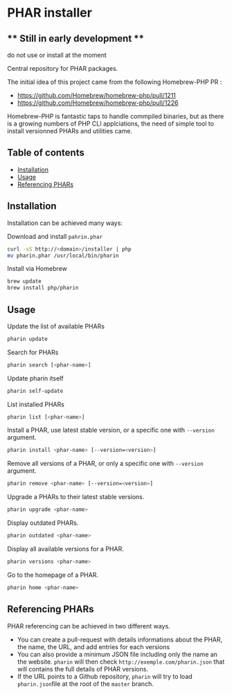 # PHAR installer

## ** Still in early development ** 
do not use or install at the moment

Central repository for PHAR packages.

The initial idea of this project came from the following Homebrew-PHP PR :
* https://github.com/Homebrew/homebrew-php/pull/1211
* https://github.com/Homebrew/homebrew-php/pull/1226

Homebrew-PHP is fantastic taps to handle commpiled binaries, but as there is a growing numbers of PHP CLI applciations, the need of simple tool to install versionned PHARs and utilities came.

## Table of contents

* [Installation](#installation)
* [Usage](#usage)
* [Referencing PHARs](#referencing-phars)

## Installation

Installation can be achieved many ways:

Download and install `pahrin.phar`

```sh
curl -sS http://<domain>/installer | php
mv pharin.phar /usr/local/bin/pharin
```

Install via Homebrew

```sh
brew update
brew install php/pharin
```

## Usage

Update the list of available PHARs

```sh
pharin update
```

Search for PHARs

```sh
pharin search [<phar-name>]
```

Update pharin itself

```sh
pharin self-update
```

List installed PHARs

```sh
pharin list [<phar-name>]
```

Install a PHAR, use latest stable version, or a specific one with `--version` argument.

```sh
pharin install <phar-name> [--version=<version>]
```

Remove all versions of a PHAR, or only a specific one with `--version` argument.

```sh
pharin remove <phar-name> [--version=<version>]
```

Upgrade a PHARs to their latest stable versions.

```sh
pharin upgrade <phar-name>
```

Display outdated PHARs.

```sh
pharin outdated <phar-name>
```

Display all available versions for a PHAR.

```sh
pharin versions <phar-name>
```

Go to the homepage of a PHAR.

```sh
pharin home <phar-name>
```

## Referencing PHARs

PHAR referencing can be achieved in two different ways.
* You can create a pull-request with details informations about the PHAR, the name, the URL, and add entries for each versions
* You can also provide a minimum JSON file including only the name an the website. `pharin` will then check `http://exemple.com/pharin.json` that will contains the full details of PHAR versions.
* If the URL points to a Github repository, `pharin` will try to load `pharin.json`file at the root of the `master` branch.
